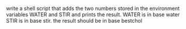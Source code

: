write a shell script that adds the two numbers stored in the environment variables WATER and STIR and prints the result. WATER is in base water STIR is in base stir. the result should be in base bestchol
